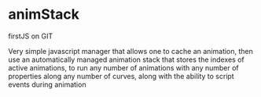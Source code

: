 # animStack
firstJS on GIT

Very simple javascript manager that allows one to cache an animation, then use an automatically managed animation stack that stores the indexes of active animations, to run any number of animations with any number of properties along any number of curves, along with the ability to script events during animation
